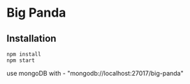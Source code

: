# Big Panda

## Installation
```
npm install
npm start

```
use mongoDB with - "mongodb://localhost:27017/big-panda"